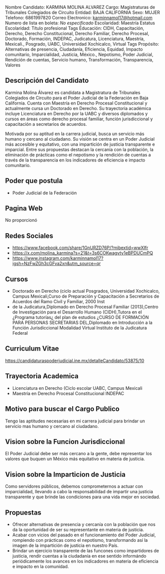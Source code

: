 Nombre Candidato: KARMINA MOLINA ALVAREZ
Cargo: Magistraturas de Tribunales Colegiados de Circuito
Entidad: BAJA CALIFORNIA
Sexo: MUJER
Telefono: 6861997820
Correo Electronico: karminnamol17@hotmail.com
Numero de lista en boleta: *No especificado*
Escolaridad: Maestría
Estatus Escolaridad: Título profesional
Tags Educación: CIDH, Capacitación, Derecho, Derecho Constitucional, Derecho Familiar, Derecho Procesal, Doctorado, Formación, INDEPAC, Judicatura, Licenciatura, Maestría, Mexicali., Posgrado, UABC, Universidad Xochicalco, Virtual
Tags Propósito: Alternativas de presencia, Ciudadanía, Eficiencia, Equidad, Impacto comunitario, Imparcialidad, Justicia, México., Nepotismo, Poder Judicial, Rendición de cuentas, Servicio humano, Transformación, Transparencia, Valores


## Descripción del Candidato 

Karmina Molina Álvarez es candidata a Magistratura de Tribunales Colegiados de Circuito para el Poder Judicial de la Federación en Baja California. Cuenta con Maestría en Derecho Procesal Constitucional y actualmente cursa un Doctorado en Derecho. Su trayectoria académica incluye Licenciatura en Derecho por la UABC y diversos diplomados y cursos en áreas como derecho procesal familiar, función jurisdiccional y capacitación a secretarios de acuerdos.

Motivada por su aptitud en la carrera judicial, busca un servicio más humano y cercano al ciudadano. Su visión se centra en un Poder Judicial más accesible y equitativo, con una impartición de justicia transparente e imparcial. Entre sus propuestas destacan la cercanía con la población, la eliminación de prácticas como el nepotismo y la rendición de cuentas a través de la transparencia en los indicadores de eficiencia e impacto comunitario.


## Poder que postula

- Poder Judicial de la Federación


## Pagina Web

No proporcionó


## Redes Sociales

- https://www.facebook.com/share/1GnURZD76P/?mibextid=wwXIfr
- https://x.com/molina_karmina?s=21&t=3s6COKwagvty1eBPDUCmPQ
- https://www.instagram.com/karminnamol17?igsh=NzFwZGh3cGFva2xn&utm_source=qr


## Cursos

- Doctorado en Derecho (ciclo actual  Posgrados, Universidad Xochicalco, Campus Mexicali,Curso de Preparación y Capacitación a Secretarios de Acuerdos del Ramo Civil y Familiar, 2000 Inst
- de la Judicatura,Diplomado en Derecho Procesal Familiar (2013),Centro de Investigación para el Desarrollo Humano (CIDH),Tutora en el ¿Programa tutorías¿ del plan de estudios ¿CURSO DE FORMACIÓN PARA PERSONAS SECRETARIAS DEL,Diplomado en Introducción a la Función Jurisdiccional Modalidad Virtual Instituto de la Judicatura Federal


## Curriculum Vitae

https://candidaturaspoderjudicial.ine.mx/detalleCandidato/53875/10


## Trayectoria Academica

- Licenciatura en Derecho (Ciclo escolar UABC, Campus Mexicali
- Maestría en Derecho Procesal Constitucional INDEPAC


## Motivo para buscar el Cargo Publico

Tengo las aptitudes necesarias en mi carrera judicial para brindar un servicio mas humano y cercano al ciudadano.


## Vision sobre la Funcion Jurisdiccional

El Poder Judicial debe ser más cercano a la gente, debe representar los valores que buquen un México más equitativo en materia de justicia.


## Vision sobre la Imparticion de Justicia

Como servidores públicos, debemos comprometernos a actuar con imparcialidad, llevando a cabo la responsabilidad de impartir una justicia transparente y que brinde las condiciones para una vida mejor en sociedad.


## Propuestas

- Ofrecer alternativas de presencia y cercanía con la población que nos da la oportunidad de ser su representante en materia de justicia.
- Acabar con vicios del pasado en el funcionamiento del Poder Judicial, rompiendo con prácticas como el nepotismo, transformando así la imagen de la impartición de justicia en nuestro País.
- Brindar un ejercicio transparente de las funcones como impartidores de justicia, rendir cuentas a la ciudadanía en ese sentido informándo periódicamente los avances en los indicadores en materia de eficiencia e impacto en la comunidad.

